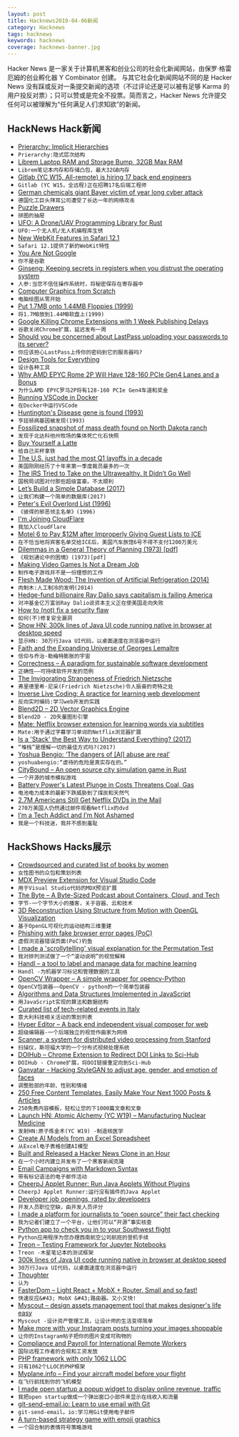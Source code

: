 ```yaml
---
layout: post
title: Hacknews2019-04-06新闻
category: Hacknews
tags: hacknews
keywords: hacknews
coverage: hacknews-banner.jpg
---
```


Hacker News 是一家关于计算机黑客和创业公司的社会化新闻网站，由保罗·格雷厄姆的创业孵化器 Y Combinator 创建。
与其它社会化新闻网站不同的是 Hacker News 没有踩或反对一条提交新闻的选项（不过评论还是可以被有足够 Karma 的用户投反对票）；只可以赞或是完全不投票。简而言之，Hacker News 允许提交任何可以被理解为“任何满足人们求知欲”的新闻。

## HackNews Hack新闻


- [Prierarchy: Implicit Hierarchies](https://blog.aqnichol.com/2019/04/03/prierarchy-implicit-hierarchies/)
- `Prierarchy:隐式层次结构`
- [Librem Laptop RAM and Storage Bump, 32GB Max RAM](https://puri.sm/posts/librem-laptop-ram-and-storage-bump-32gb-max-ram/)
- `Librem笔记本内存和存储凸包，最大32GB内存`
- [Gitlab (YC W15, All-remote) is hiring 17 back end engineers](https://about.gitlab.com/jobs/apply/backend-engineer-x-17-4055697002/)
- `Gitlab (YC W15，全远程)正在招聘17名后端工程师`
- [German chemicals giant Bayer victim of year long cyber attack](https://techerati.com/news-hub/bayer-cyber-attack-malware-china/)
- `德国化工巨头拜耳公司遭受了长达一年的网络攻击`
- [Puzzle Drawers](https://incoherency.co.uk/blog/stories/puzzle-drawers.html)
- `拼图的抽屉`
- [UFO: A Drone/UAV Programming Library for Rust](https://github.com/ajmwagar/ufo)
- `UFO:一个无人机/无人机编程库生锈`
- [New WebKit Features in Safari 12.1](https://webkit.org/blog/8718/new-webkit-features-in-safari-12-1/)
- `Safari 12.1提供了新的WebKit特性`
- [You Are Not Google](https://blog.bradfieldcs.com/you-are-not-google-84912cf44afb)
- `你不是谷歌`
- [Ginseng: Keeping secrets in registers when you distrust the operating system](https://blog.acolyer.org/2019/04/05/ginseng:-keeping-secrets-in-registers-when-you-distrust-the-operating-system/)
- `人参:当您不信任操作系统时，将秘密保存在寄存器中`
- [Computer Graphics from Scratch](http://www.gabrielgambetta.com/computer-graphics-from-scratch/)
- `电脑绘图从零开始`
- [Put 1.7MB onto 1.44MB Floppies (1999)](http://www.trevormarshall.com/byte_articles/byte19.htm)
- `将1.7MB放到1.44MB软盘上(1999)`
- [Google Killing Chrome Extensions with 1 Week Publishing Delays](https://getpolarized.io/2019/04/05/Google-Will-Kill-Chrome-Extension-Innovation.html)
- `谷歌关闭Chrome扩展，延迟发布一周`
- [Should you be concerned about LastPass uploading your passwords to its server?](https://palant.de/2019/03/18/should-you-be-concerned-about-lastpass-uploading-your-passwords-to-its-server/)
- `你应该担心LastPass上传你的密码到它的服务器吗?`
- [Design Tools for Everything](https://github.com/LisaDziuba/Awesome-Design-Tools)
- `设计各种工具`
- [Why AMD EPYC Rome 2P Will Have 128-160 PCIe Gen4 Lanes and a Bonus](https://www.servethehome.com/why-amd-epyc-rome-2p-will-have-128-160-pcie-gen4-lanes-and-a-bonus/)
- `为什么AMD EPYC罗马2P将有128-160 PCIe Gen4车道和奖金`
- [Running VSCode in Docker](https://binal.pub/2019/04/running-vscode-in-docker/)
- `在Docker中运行VSCode`
- [Huntington&#39;s Disease gene is found (1993)](http://news.mit.edu/1993/huntington-0331)
- `亨廷顿病基因被发现(1993)`
- [Fossilized snapshot of mass death found on North Dakota ranch](https://www.agweek.com/node/4593281)
- `发现于北达科他州牧场的集体死亡化石快照`
- [Buy Yourself a Latte](https://ritholtz.com/2019/04/buy-yourself-a-fking-latte/)
- `给自己买杯拿铁`
- [The U.S. just had the most Q1 layoffs in a decade](https://www.axios.com/us-q1-layoffs-in-a-decade-6309b133-5212-4204-976b-347de6f4ad41.html)
- `美国刚刚经历了十年来第一季度裁员最多的一次`
- [The IRS Tried to Take on the Ultrawealthy. It Didn’t Go Well](https://www.propublica.org/article/ultrawealthy-taxes-irs-internal-revenue-service-global-high-wealth-audits)
- `国税局试图对付那些超级富豪。不太顺利`
- [Let’s Build a Simple Database (2017)](https://cstack.github.io/db_tutorial/)
- `让我们构建一个简单的数据库(2017)`
- [Peter&#39;s Evil Overlord List (1996)](http://www.eviloverlord.com/lists/overlord.html)
- `《彼得的邪恶领主名单》(1996)`
- [I&#39;m Joining CloudFlare](https://words.steveklabnik.com/i-m-joining-cloudflare)
- `我加入CloudFlare`
- [Motel 6 to Pay $12M after Improperly Giving Guest Lists to ICE](https://www.npr.org/2019/04/05/710137783/motel-6-to-pay-12-million-after-improperly-giving-guest-lists-to-ice)
- `在不恰当地将宾客名单交给ICE后，美国汽车旅馆6号不得不支付1200万美元`
- [Dilemmas in a General Theory of Planning (1973) [pdf]](http://www.sympoetic.net/Managing_Complexity/complexity_files/1973%20Rittel%20and%20Webber%20Wicked%20Problems.pdf)
- `《规划通论中的困境》(1973)[pdf]`
- [Making Video Games Is Not a Dream Job](https://www.nytimes.com/2019/04/04/opinion/video-games-layoffs-union.html)
- `制作电子游戏并不是一份理想的工作`
- [Flesh Made Wood: The Invention of Artificial Refrigeration (2014)](http://theappendix.net/issues/2014/4/flesh-made-wood-the-invention-of-artificial-refrigeration)
- `肉制木:人工制冷的发明(2014)`
- [Hedge-fund billionaire Ray Dalio says capitalism is failing America](https://www.businessinsider.com/ray-dalio-on-how-to-save-failing-capitalism-2019-4)
- `对冲基金亿万富翁Ray Dalio说资本主义正在使美国走向失败`
- [How to (not) fix a security flaw](https://lwn.net/SubscriberLink/784758/2b1a5bde3bb3fcf9/)
- `如何(不)修复安全漏洞`
- [Show HN: 300k lines of Java UI code running native in browser at desktop speed](http://reportmill.com/snaptea/RM15/)
- `显示HN: 30万行Java UI代码，以桌面速度在浏览器中运行`
- [Faith and the Expanding Universe of Georges Lemaître](http://churchlife.nd.edu/2019/04/04/faith-and-the-expanding-universe-of-georges-lemaitre/)
- `信仰与乔治·勒梅特膨胀的宇宙`
- [Correctness – A paradigm for sustainable software development](http://nonullpointers.com/posts/2019-03-27-correctness-the-paradigm-for-sustainable-software-development.html)
- `正确性——可持续软件开发的范例`
- [The Invigorating Strangeness of Friedrich Nietzsche](https://www.prospectmagazine.co.uk/magazine/the-invigorating-strangeness-of-friedrich-nietzsche)
- `弗里德里希·尼采(Friedrich Nietzsche)令人振奋的奇特之处`
- [Inverse Live Coding: A practice for learning web development](https://computinged.wordpress.com/2019/02/04/inverse-live-coding-a-practice-for-teaching-web-development/)
- `反向实时编码:学习web开发的实践`
- [Blend2D – 2D Vector Graphics Engine](https://blend2d.com/)
- `Blend2D - 2D矢量图形引擎`
- [Mate: Netflix browser extension for learning words via subtitles](https://www.matetranslate.com/netflix)
- `Mate:用于通过字幕学习单词的Netflix浏览器扩展`
- [Is a &#39;Stack&#39; the Best Way to Understand Everything? (2017)](https://www.nytimes.com/2017/04/11/magazine/new-technology-is-built-on-a-stack-is-that-the-best-way-to-understand-everything-else-too.html)
- `“堆栈”是理解一切的最佳方式吗?(2017)`
- [Yoshua Bengio: ‘The dangers of [AI] abuse are real’](https://www.nature.com/articles/d41586-019-00505-2)
- `yoshuabengio:“虐待的危险是真实存在的。”`
- [CityBound – An open source city simulation game in Rust](https://github.com/citybound/citybound)
- `一个开源的城市模拟游戏`
- [Battery Power&#39;s Latest Plunge in Costs Threatens Coal, Gas](https://about.bnef.com/blog/battery-powers-latest-plunge-costs-threatens-coal-gas/)
- `电池电力成本的最新下跌威胁到了煤炭和天然气`
- [2.7M Americans Still Get Netflix DVDs in the Mail](https://edition.cnn.com/2019/04/04/media/netflix-dvd-subscription-mail-trnd/)
- `270万美国人仍然通过邮件观看Netflix的dvd`
- [I’m a Tech Addict and I’m Not Ashamed](https://www.nytimes.com/2019/04/05/opinion/tech-addiction-phone-screens.html)
- `我是一个科技迷，我并不感到羞耻`


## HackShows Hacks展示

- [ Crowdsourced and curated list of books by women](https://thebooksbywomen.com/)
- `女性图书的众包和策划列表`
- [ MDX Preview Extension for Visual Studio Code](https://github.com/xyc/vscode-mdx-preview)
- `用于Visual Studio代码的MDX预览扩展`
- [ The Byte – A Byte-Sized Podcast about Containers, Cloud, and Tech](http://thebyte.io)
- `字节-一个字节大小的播客，关于容器、云和技术`
- [ 3D Reconstruction Using Structure from Motion with OpenGL Visualization](https://capsulesbot.com/blog/2019/03/12/apolloscape-sfm.html)
- `基于OpenGL可视化的运动结构三维重建`
- [ Phishing with fake browser error pages (PoC)](https://error.lazuritelabs.com/)
- `虚假浏览器错误页面(PoC)钓鱼`
- [ I made a &#39;scrollytelling&#39; visual explanation for the Permutation Test](https://www.jwilber.me/permutationtest/)
- `我对排列测试做了一个“滚动说明”的视觉解释`
- [ Handl – a tool to label and manage data for machine learning](https://handl.ai)
- `Handl -为机器学习标记和管理数据的工具`
- [ OpenCV Wrapper – A simple wrapper for opencv-Python](https://opencv-wrapper.readthedocs.io/en/latest/?badge=latest)
- `OpenCV包装器——OpenCV - python的一个简单包装器`
- [ Algorithms and Data Structures Implemented in JavaScript](https://github.com/amejiarosario/dsa.js)
- `用JavaScript实现的算法和数据结构`
- [ Curated list of tech-related events in Italy](https://github.com/ildoc/awesome-italy-events)
- `意大利科技相关活动的策划列表`
- [ Hyper Editor – A back end independent visual composer for web](https://github.com/DivineITLimited/hyper-editor)
- `超级编辑器-一个后端独立的视觉作曲家为网络`
- [ Scanner,  a system for distributed video processing from Stanford](http://scanner.run/)
- `扫描仪，斯坦福大学的一个分布式视频处理系统`
- [ DOIHub – Chrome Extension to Redirect DOI Links to Sci-Hub](https://github.com/bschne/DOIHub/)
- `DOIHub - Chrome扩展，将DOI链接重定向到Sci-Hub`
- [ Ganvatar - Hacking StyleGAN to adjust age, gender, and emotion of faces](https://ganvatar.com)
- `调整脸部的年龄、性别和情绪`
- [ 250 Free Content Templates, Easily Make Your Next 1000 Posts &amp; Articles](https://vumiu.com/dynamic-content-templates/)
- `250免费内容模板，轻松让您的下1000篇文章和文章`
- [Launch HN: Atomic Alchemy (YC W19) – Manufacturing Nuclear Medicine](https://news.ycombinator.com/item?id=19565224)
- `发射HN:原子炼金术(YC W19) -制造核医学`
- [ Create AI Models from an Excel Spreadsheet](https://getyantra.com)
- `从Excel电子表格创建AI模型`
- [ Built and Released a Hacker News Clone in an Hour](https://pubsub.pubnub.com/v1/blocks/sub-key/sub-c-4ab8fea0-3600-11e9-82f9-d2a672cc1cb7/hn)
- `在一个小时内建立并发布了一个黑客新闻克隆`
- [ Email Campaigns with Markdown Syntax](https://news.ycombinator.com/Https://www.maildown.app)
- `带有标记语法的电子邮件活动`
- [ CheerpJ Applet Runner: Run Java Applets Without Plugins](https://chrome.google.com/webstore/detail/cheerpj-applet-runner/bbmolahhldcbngedljfadjlognfaaein)
- `CheerpJ Applet Runner:运行没有插件的Java Applet`
- [ Developer job openings, rated by developers](https://jobscurated.com/)
- `开发人员职位空缺，由开发人员评分`
- [ I made a platform for journalists to “open source” their fact checking](https://sourcedfact.com)
- `我为记者们建立了一个平台，让他们可以“开源”事实核查`
- [ Python app to check you in to your Southwest flight](https://github.com/pyro2927/SouthwestCheckin)
- `Python应用程序为您办理西南航空公司航班的登机手续`
- [ Treon – Testing Framework for Jupyter Notebooks](https://github.com/ReviewNB/treon)
- `Treon -木星笔记本的测试框架`
- [ 300k lines of Java UI code running native in browser at desktop speed](http://reportmill.com/snaptea/RM15/)
- `30万行Java UI代码，以桌面速度在浏览器中运行`
- [ Thoughter](https://aytwit.com/thoughter)
- `认为`
- [ FasterDom – Light React &#43; MobX &#43; Router. Small and so fast!](https://pxyup.github.io/FastDom/)
- `快速反应&#43; MobX &#43;路由器。又小又快!`
- [ Myscout – design assets management tool that makes designer&#39;s life easy](https://iconscout.com/my-scout)
- `Myscout -设计资产管理工具，让设计师的生活变得简单`
- [ Make more with your Instagram posts turning your images shoppable](https://pagelix.com/)
- `让你的Instagram帖子把你的图片变成可购物的`
- [ Compliance and Payroll for International Remote Workers](https://remotehr.co)
- `国际远程工作者的合规和工资发放`
- [ PHP framework with only 1062 LLOC](https://www.webiik.com)
- `只有1062个LLOC的PHP框架`
- [ Myplane.info – Find your aircraft model before your flight](https://myplane.info/)
- `在飞行前找到你的飞机模型`
- [ I made open startup a popup widget to display online revenue, traffic](https://dailyinsight.com/#)
- `我把open startup做成一个弹出窗口小部件来显示在线收入和流量`
- [ git-send-email.io: Learn to use email with Git](https://git-send-email.io)
- `git-send-email。io:学习用Git使用电子邮件`
- [ A turn-based strategy game with emoji graphics](https://medium.com/@pschanely/introducing-emojitactics-db480ace2eb3)
- `一个回合制的表情符号策略游戏`


